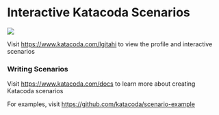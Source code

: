 # Interactive Katacoda Scenarios

[![](http://shields.katacoda.com/katacoda/lgitahi/count.svg)](https://www.katacoda.com/lgitahi "Get your profile on Katacoda.com")

Visit https://www.katacoda.com/lgitahi to view the profile and interactive scenarios

### Writing Scenarios
Visit https://www.katacoda.com/docs to learn more about creating Katacoda scenarios

For examples, visit https://github.com/katacoda/scenario-example
